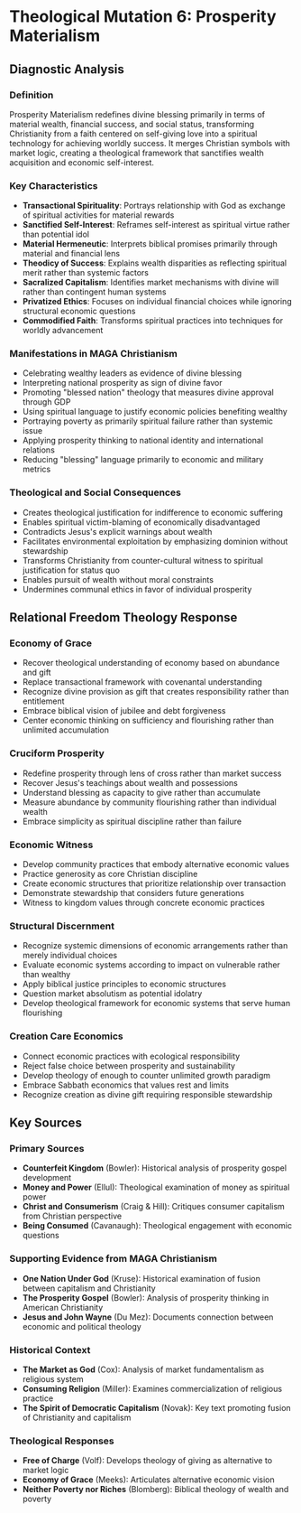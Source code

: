 # Theological Mutation 6: Prosperity Materialism

## Diagnostic Analysis

### Definition
Prosperity Materialism redefines divine blessing primarily in terms of material wealth, financial success, and social status, transforming Christianity from a faith centered on self-giving love into a spiritual technology for achieving worldly success. It merges Christian symbols with market logic, creating a theological framework that sanctifies wealth acquisition and economic self-interest.

### Key Characteristics
- **Transactional Spirituality**: Portrays relationship with God as exchange of spiritual activities for material rewards
- **Sanctified Self-Interest**: Reframes self-interest as spiritual virtue rather than potential idol
- **Material Hermeneutic**: Interprets biblical promises primarily through material and financial lens
- **Theodicy of Success**: Explains wealth disparities as reflecting spiritual merit rather than systemic factors
- **Sacralized Capitalism**: Identifies market mechanisms with divine will rather than contingent human systems
- **Privatized Ethics**: Focuses on individual financial choices while ignoring structural economic questions
- **Commodified Faith**: Transforms spiritual practices into techniques for worldly advancement

### Manifestations in MAGA Christianism
- Celebrating wealthy leaders as evidence of divine blessing
- Interpreting national prosperity as sign of divine favor
- Promoting "blessed nation" theology that measures divine approval through GDP
- Using spiritual language to justify economic policies benefiting wealthy
- Portraying poverty as primarily spiritual failure rather than systemic issue
- Applying prosperity thinking to national identity and international relations
- Reducing "blessing" language primarily to economic and military metrics

### Theological and Social Consequences
- Creates theological justification for indifference to economic suffering
- Enables spiritual victim-blaming of economically disadvantaged
- Contradicts Jesus's explicit warnings about wealth
- Facilitates environmental exploitation by emphasizing dominion without stewardship
- Transforms Christianity from counter-cultural witness to spiritual justification for status quo
- Enables pursuit of wealth without moral constraints
- Undermines communal ethics in favor of individual prosperity

## Relational Freedom Theology Response

### Economy of Grace
- Recover theological understanding of economy based on abundance and gift
- Replace transactional framework with covenantal understanding
- Recognize divine provision as gift that creates responsibility rather than entitlement
- Embrace biblical vision of jubilee and debt forgiveness
- Center economic thinking on sufficiency and flourishing rather than unlimited accumulation

### Cruciform Prosperity
- Redefine prosperity through lens of cross rather than market success
- Recover Jesus's teachings about wealth and possessions
- Understand blessing as capacity to give rather than accumulate
- Measure abundance by community flourishing rather than individual wealth
- Embrace simplicity as spiritual discipline rather than failure

### Economic Witness
- Develop community practices that embody alternative economic values
- Practice generosity as core Christian discipline
- Create economic structures that prioritize relationship over transaction
- Demonstrate stewardship that considers future generations
- Witness to kingdom values through concrete economic practices

### Structural Discernment
- Recognize systemic dimensions of economic arrangements rather than merely individual choices
- Evaluate economic systems according to impact on vulnerable rather than wealthy
- Apply biblical justice principles to economic structures
- Question market absolutism as potential idolatry
- Develop theological framework for economic systems that serve human flourishing

### Creation Care Economics
- Connect economic practices with ecological responsibility
- Reject false choice between prosperity and sustainability
- Develop theology of enough to counter unlimited growth paradigm
- Embrace Sabbath economics that values rest and limits
- Recognize creation as divine gift requiring responsible stewardship

## Key Sources

### Primary Sources
- **Counterfeit Kingdom** (Bowler): Historical analysis of prosperity gospel development
- **Money and Power** (Ellul): Theological examination of money as spiritual power
- **Christ and Consumerism** (Craig & Hill): Critiques consumer capitalism from Christian perspective
- **Being Consumed** (Cavanaugh): Theological engagement with economic questions

### Supporting Evidence from MAGA Christianism
- **One Nation Under God** (Kruse): Historical examination of fusion between capitalism and Christianity
- **The Prosperity Gospel** (Bowler): Analysis of prosperity thinking in American Christianity
- **Jesus and John Wayne** (Du Mez): Documents connection between economic and political theology

### Historical Context
- **The Market as God** (Cox): Analysis of market fundamentalism as religious system
- **Consuming Religion** (Miller): Examines commercialization of religious practice
- **The Spirit of Democratic Capitalism** (Novak): Key text promoting fusion of Christianity and capitalism

### Theological Responses
- **Free of Charge** (Volf): Develops theology of giving as alternative to market logic
- **Economy of Grace** (Meeks): Articulates alternative economic vision
- **Neither Poverty nor Riches** (Blomberg): Biblical theology of wealth and poverty
